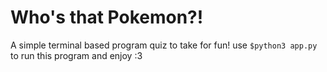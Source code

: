 # Who's that Pokemon?!
A simple terminal based program quiz to take for fun! 
use ```$python3 app.py``` to run this program and enjoy :3
